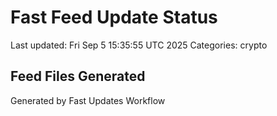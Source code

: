 # Fast Feed Update Status
Last updated: Fri Sep  5 15:35:55 UTC 2025
Categories: crypto

## Feed Files Generated

Generated by Fast Updates Workflow
